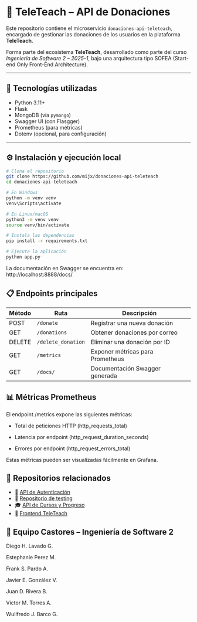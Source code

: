 # 💸 TeleTeach – API de Donaciones

Este repositorio contiene el microservicio `donaciones-api-teleteach`, encargado de gestionar las donaciones de los usuarios en la plataforma **TeleTeach**.

Forma parte del ecosistema **TeleTeach**, desarrollado como parte del curso _Ingeniería de Software 2 – 2025-1_, bajo una arquitectura tipo SOFEA (Start-end Only Front-End Architecture).

---

## 🚀 Tecnologías utilizadas

- Python 3.11+
- Flask
- MongoDB (vía `pymongo`)
- Swagger UI (con Flasgger)
- Prometheus (para métricas)
- Dotenv (opcional, para configuración)

---

## ⚙️ Instalación y ejecución local

```bash
# Clona el repositorio
git clone https://github.com/mijx/donaciones-api-teleteach
cd donaciones-api-teleteach

# En Windows
python -m venv venv
venv\Scripts\activate

# En Linux/macOS
python3 -m venv venv
source venv/bin/activate

# Instala las dependencias
pip install -r requirements.txt

# Ejecuta la aplicación
python app.py
```
La documentación en Swagger se encuentra en: http://localhost:8888/docs/
## 📋 Endpoints principales
| Método | Ruta              | Descripción                           |
|--------|-------------------|----------------------------------------|
| POST   | `/donate`         | Registrar una nueva donación           |
| GET    | `/donations`      | Obtener donaciones por correo          |
| DELETE | `/delete_donation`| Eliminar una donación por ID           |
| GET    | `/metrics`        | Exponer métricas para Prometheus       |
| GET    | `/docs/`          | Documentación Swagger generada         |

## 📊 Métricas Prometheus
El endpoint /metrics expone las siguientes métricas:

* Total de peticiones HTTP (http_requests_total)

* Latencia por endpoint (http_request_duration_seconds)

* Errores por endpoint (http_request_errors_total)

Estas métricas pueden ser visualizadas fácilmente en Grafana.

## 🔗 Repositorios relacionados
* 🔐 [API de Autenticación](https://github.com/javiierbarco/auth-api-teleteach)
* 👥 [Repositorio de testing](https://github.com/mijx/testing-teleteach/tree/main)
* 🎓 [API de Cursos y Progreso](https://github.com/javiierbarco/courses-api-teleteach)
* 🧠 [Frontend TeleTeach](https://github.com/javiierbarco/frontend-teleteach)

## 👥 Equipo Castores – Ingeniería de Software 2
Diego H. Lavado G.

Estephanie Perez M.

Frank S. Pardo A.

Javier E. González V.

Juan D. Rivera B.

Victor M. Torres A.

Wullfredo J. Barco G.